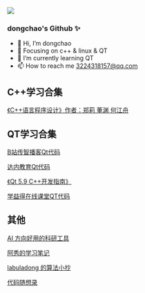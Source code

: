 <img align="center" src="https://github-readme-stats.vercel.app/api?username=dongchao612&show_icons=true&icon_color=CE1D2D&text_color=718096&bg_color=ffffff&hide_title=true" />

### dongchao's Github ✨



- 👋 Hi, I’m  dongchao
- :orange_book: Focusing on c++ & linux & QT
- 🌱 I’m currently learning QT
- 📫 How to reach me 3224318157@qq.com

<!---
dongchao0612/dongchao0612 is a ✨ special ✨ repository because its `README.md` (this file) appears on your GitHub profile.
You can click the Preview link to take a look at your changes.
--->

## C++学习合集
[《C++语言程序设计》作者：郑莉 董渊 何江舟](https://github.com/dongchao612/CppTutorial)

## QT学习合集

[B站传智播客Qt代码](https://github.com/dongchao612/QtCzbk)

[达内教育Qt代码](https://github.com/dongchao612/QtTedu)

[《Qt 5.9 C++开发指南》](https://github.com/dongchao612/Qt5Book)

[学益得在线课堂QT代码 ](https://github.com/dongchao612/QtXyd)

## 其他
[AI 方向好用的科研工具](https://github.com/bighuang624/AI-research-tools)

[阿秀的学习笔记](https://interviewguide.cn/)

[labuladong 的算法小抄](https://labuladong.github.io/algo/)

[代码随想录](https://programmercarl.com/)